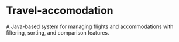 # Travel-accomodation
A Java-based system for managing flights and accommodations with filtering, sorting, and comparison features.
